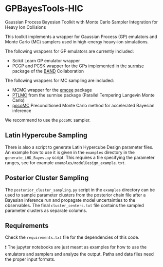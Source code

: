 # GPBayesTools-HIC

Gaussian Process Bayesian Toolkit with Monte Carlo Sampler Integration for Heavy Ion Collisions

This toolkit implements a wrapper for Gaussian Process (GP) emulators and Monte Carlo (MC) samplers used in 
high-energy heavy-ion simulations.

The following wrappers for GP emulators are currently included:
- Scikit Learn GP emulator wrapper
- PCGP and PCSK wrapper for the GPs implemented in the [surmise](https://github.com/bandframework/surmise) package of the [BAND](https://bandframework.github.io/) Collaboration

The following wrappers for MC sampling are included:
- MCMC wrapper for the [emcee](https://github.com/topics/emcee) package
- [PTLMC](https://github.com/bandframework/surmise) from the surmise package (Parallel Tempering Langevin Monte Carlo)
- [pocoMC](https://github.com/minaskar/pocomc) Preconditioned Monte Carlo method for accelerated Bayesian inference

We recommend to use the `pocoMC` sampler.

## Latin Hypercube Sampling

There is also a script to generate Latin Hypercube Design parameter files.
An example how to use it is given in the `examples` directory in the `generate_LHD_Bayes.py` script.
This requires a file specifying the parameter ranges, see for example `examples/modelDesign_example.txt`.

## Posterior Cluster Sampling

The `posterior_cluster_sampling.py` script in the `examples` directory can be used to sample parameter 
clusters from the posterior chain file after a Bayesian inference run and propagate model
uncertainties to the observables.
The final `cluster_centers.txt` file contains the sampled parameter clusters as separate columns.

## Requirements

Check the `requirements.txt` file for the dependencies of this code.

:exclamation: The jupyter notebooks are just meant as examples for how to use the emulators and samplers and analyze the output.
Paths and data files need the proper input formats.